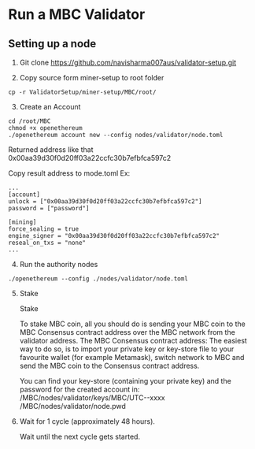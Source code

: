 # Run a MBC Validator
## Setting up a node
1. Git clone https://github.com/navisharma007aus/validator-setup.git

2. Copy source form miner-setup to root folder
```
cp -r ValidatorSetup/miner-setup/MBC/root/
```
3. Create an Account

```
cd /root/MBC
chmod +x openethereum
./openethereum account new --config nodes/validator/node.toml
```
Returned address like that 0x00aa39d30f0d20ff03a22ccfc30b7efbfca597c2

Copy result address to mode.toml
Ex:
```
...
[account]
unlock = ["0x00aa39d30f0d20ff03a22ccfc30b7efbfca597c2"]
password = ["password"]

[mining]
force_sealing = true
engine_signer = "0x00aa39d30f0d20ff03a22ccfc30b7efbfca597c2"
reseal_on_txs = "none"    
...
```
4. Run the authority nodes
```
./openethereum --config ./nodes/validator/node.toml

```
5. Stake
    
    Stake

    To stake MBC coin, all you should do is sending your MBC coin to the MBC Consensus contract address over the MBC network from the validator address.
    The MBC Consensus contract address: <MAINNET CONSENSUS ADDRESS>
    The easiest way to do so, is to import your private key or key-store file to your favourite wallet (for example Metamask), switch network to MBC and send the MBC coin to the Consensus contract address.

    You can find your key-store (containing your private key) and the password for the created account in:
    /MBC/nodes/validator/keys/MBC/UTC--xxxx
    /MBC/nodes/validator/node.pwd

6. Wait for 1 cycle (approximately 48 hours).

    Wait until the next cycle gets started.
